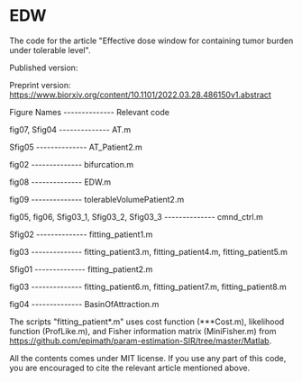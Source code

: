 # EDW
The code for the article "Effective dose window for containing tumor burden under tolerable level".

Published version:

Preprint version: https://www.biorxiv.org/content/10.1101/2022.03.28.486150v1.abstract


Figure Names -------------- Relevant code

fig07, Sfig04 -------------- AT.m

Sfig05 -------------- AT_Patient2.m

fig02 -------------- bifurcation.m

fig08 -------------- EDW.m

fig09 -------------- tolerableVolumePatient2.m

fig05, fig06, Sfig03_1, Sfig03_2, Sfig03_3 -------------- cmnd_ctrl.m

Sfig02 -------------- fitting_patient1.m

fig03 -------------- fitting_patient3.m, fitting_patient4.m, fitting_patient5.m	

Sfig01 -------------- fitting_patient2.m

fig03 -------------- fitting_patient6.m, fitting_patient7.m, fitting_patient8.m	

fig04 -------------- BasinOfAttraction.m

The scripts "fitting_patient*.m" uses cost function (***Cost.m), likelihood function (ProfLike.m), and Fisher information matrix (MiniFisher.m) from https://github.com/epimath/param-estimation-SIR/tree/master/Matlab.

All the contents comes under MIT license. If you use any part of this code, you are encouraged to cite the relevant article mentioned above.

